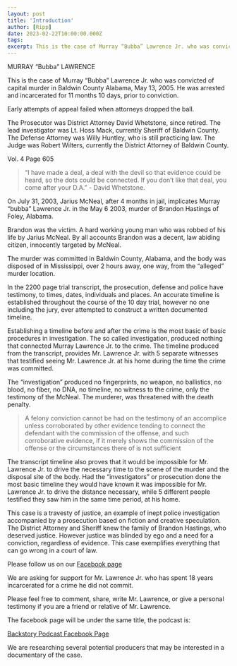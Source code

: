 ```yaml
---
layout: post
title: 'Introduction'
author: [Ripp]
date: 2023-02-22T10:00:00.000Z
tags: 
excerpt: This is the case of Murray “Bubba” Lawrence Jr. who was convicted of capital murder in Baldwin County Alabama, May 13, 2005. He was arrested and incarcerated for 11 months 10 days, prior to conviction.
---
```


MURRAY “Bubba” LAWRENCE


This is the case of Murray “Bubba” Lawrence Jr. who was convicted of capital murder in Baldwin County Alabama, May 13, 2005. He was arrested and incarcerated for 11 months 10 days, prior to conviction.

Early attempts of appeal failed when attorneys dropped the ball.


The Prosecutor was District Attorney David Whetstone, since retired. The lead investigator was Lt. Hoss Mack, currently Sheriff of Baldwin County. The Defense Attorney was Willy Huntley, who is still practicing law. The Judge was Robert Wilters, currently the District Attorney of Baldwin County.


Vol. 4 Page 605 
> “I have made a deal, a deal with the devil so that evidence could be heard, so the dots could be connected. If you don’t like that deal, you come after your D.A.” - David Whetstone.


On July 31, 2003, Jarius McNeal, after 4 months in jail, implicates Murray “bubba” Lawrence Jr. in the May 6 2003, murder of Brandon Hastings of Foley, Alabama.


Brandon was the victim. A hard working young man who was robbed of his life by Jarius McNeal. By all accounts Brandon was a decent, law abiding citizen, innocently targeted by McNeal.


The murder was committed in Baldwin County, Alabama, and the body was disposed of in Mississippi, over 2 hours away, one way, from the “alleged” murder location.


In the 2200 page trial transcript, the prosecution, defense and police have testimony, to times, dates, individuals and places. An accurate timeline is established throughout the course of the 10 day trial, however no one including the jury, ever attempted to construct a written documented timeline.


Establishing a timeline before and after the crime is the most basic of basic procedures in investigation. The so called investigation, produced nothing that connected Murray Lawrence Jr. to the crime. The timeline produced from the transcript, provides Mr. Lawrence Jr. with 5 separate witnesses that testified seeing Mr. Lawrence Jr. at his home during the time the crime was committed.


The “investigation” produced no fingerprints, no weapon, no ballistics, no blood, no fiber, no DNA, no timeline, no witness to the crime, only the testimony of the McNeal. The murderer, was threatened with the death penalty.


> A felony conviction cannot be had on the testimony of an accomplice unless corroborated by other evidence tending 
> to connect the defendant with the commission of the offense, and such corroborative evidence, if it merely shows 
> the commission of the offense or the circumstances there of is not sufficient


The transcript timeline also proves that it would be impossible for Mr. Lawrence Jr. to drive the necessary time to the scene of the murder and the disposal site of the body. Had the “investigators” or prosecution done the most basic timeline they would have known it was impossible for Mr. Lawrence Jr. to drive the distance necessary, while 5 different people testified they saw him in the same time period, at his home.


This case is a travesty of justice, an example of inept police investigation accompanied by a prosecution based on fiction and creative speculation. The District Attorney and Sheriff knew the family of Brandon Hastings, who deserved justice. However justice was blinded by ego and a need for a conviction, regardless of evidence. This case exemplifies everything that can go wrong in a court of law.


Please follow us on our [Facebook page](https://www.facebook.com/Deal-with-the-Devil-100583859248573/)

We are asking for support for Mr. Lawrence Jr. who has spent 18 years incarcerated for a crime he did not commit. 


Please feel free to comment, share, write Mr. Lawrence, or give a personal testimony if you are a friend or relative of Mr. Lawrence.


The facebook page will be under the same title, the podcast is:

[Backstory Podcast Facebook Page](https://www.facebook.com/BackstoryPodcast)


We are researching several potential producers that may be interested in a documentary of the case.
